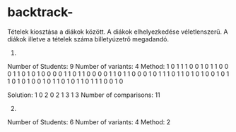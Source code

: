 # backtrack-

Tételek kiosztása a diákok között. A diákok elhelyezkedése véletlenszerű. A diákok illetve a tételek száma billetyúzetrő megadandó.

1)
Number of Students: 9
Number of variants: 4
Method: 1
0 1 1 1 0 0 1 0 1
1 0 0 0 1 1 0 1 0
1 0 0 0 0 1 1 0 1
1 0 0 0 0 1 1 0 1
1 0 0 0 1 0 1 1 1 
0 1 1 0 1 0 1 0 0
1 0 1 1 0 1 0 1 0
0 1 0 1 1 0 1 0 1
1 0 1 1 1 0 0 1 0
 
Solution: 1 0 2 0 2 1 3 1 3
Number of comparisons: 11

2)
Number of Students: 6
Number of variants: 4
Method: 2

